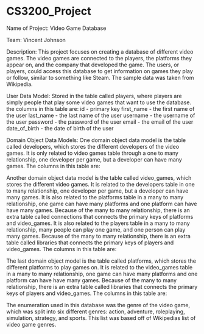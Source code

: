# CS3200_Project

Name of Project: Video Game Database

Team: Vincent Johnson

Description:
This project focuses on creating a database of different video games. The video games are connected to the players,
the platforms they appear on, and the company that developed the game. The users, or players, could access this 
database to get information on games they play or follow, similar to something like Steam. 
The sample data was taken from Wikipedia.

User Data Model:
Stored in the table called players, where players are simply people that play some video games that want to use the database.
the columns in this table are:
id - primary key
first_name - the first name of the user
last_name - the last name of the user
username - the username of the user
password - the password of the user
email - the email of the user
date_of_birth - the date of birth of the user

Domain Object Data Models:
One domain object data model is the table called developers, which stores the different developers of the video games.
It is only related to video games table through a one to many relationship, one developer per game, but a developer can have many games.
The columns in this table are:




Another domain object data model is the table called video_games, which stores the different video games.
It is related to the developers table in one to many relationship, one developer per game, but a developer can have many games.
It is also related to the platforms table in a many to many relationship, one game can have many platforms and one platform can have have many games.
Because of the many to many relationship, there is an extra table called connections that connects the primary keys of platforms and video_games.
It is also related to the players table in a many to many relationship, many people can play one game, and one person can play many games.
Because of the many to many relationship, there is an extra table called libraries that connects the primary keys of players and video_games.
The columns in this table are:



The last domain object model is the table called platforms, which stores the different platforms to play games on.
It is related to the video_games table in a many to many relationship, one game can have many platforms and one platform can have have many games.
Because of the many to many relationship, there is an extra table called libraries that connects the primary keys of players and video_games.
The columns in this table are:



The enumeration used in this database was the genre of the video game, which was split into six different genres:
action, adventure, roleplaying, simulation, strategy, and sports. This list was based off of Wikipedias list of video game genres.




